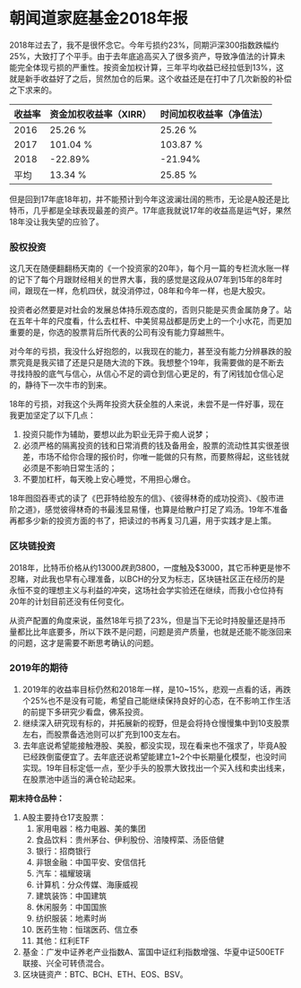 # 朝闻道家庭基金2018年报

2018年过去了，我不是很怀念它。今年亏损约23%，同期沪深300指数跌幅约25%，大致打了个平手。由于去年底追高买入了很多资产，导致净值法的计算未能完全体现亏损的严重性。按资金加权计算，三年平均收益已经拉低到13%，这就是新手收益好了之后，贸然加仓的后果。这个收益还是在打中了几次新股的补偿之下求来的。

| 收益率 | 资金加权收益率（XIRR） | 时间加权收益率（净值法） |
| ------ | ---------------------- | ------------------------ |
| 2016   | 25.26 %                | 25.26 %                  |
| 2017   | 101.04 %               | 103.87 %                 |
| 2018   | -22.89%                | -21.94%                  |
| 平均   | 13.34 %                | 25.85 %                  |

但是回到17年底18年初，并不能预计到今年这波澜壮阔的熊市，无论是A股还是比特币，几乎都是全球表现最差的资产。17年底我就说17年的收益高是运气好，果然18年没让我失望的应验了。

### 股权投资

这几天在随便翻翻杨天南的《一个投资家的20年》，每个月一篇的专栏流水账一样的记下了每个月跟财经相关的世界大事，我的感觉是这段从07年到15年的8年时间，跟现在一样，危机四伏，就没消停过，08年和今年一样，也是大股灾。

投资者必然要是对社会的发展总体持乐观态度的，否则只能是买贵金属防身了。站在五年十年的尺度看，什么去杠杆、中美贸易战都是历史上的一个小水花，而更加重要的是，你选的股票背后所代表的公司有没有能力穿越熊牛。

对今年的亏损，我没什么好抱怨的，以我现在的能力，甚至没有能力分辨暴跌的股票究竟是我买错了还是只是随大流的下跌。我想整个19年，我需要做的是不断去寻找持股的底气与信心，从信心不足的调仓到信心更足的，有了闲钱加仓信心足的，静待下一次牛市的到来。

18年的亏损，对我这个头两年投资大获全胜的人来说，未尝不是一件好事，现在我更加坚定了以下几点：

1. 投资只能作为辅助，要想以此为职业无异于痴人说梦；
2. 必须严格的隔离投资的钱和日常消费的钱及备用金，股票的流动性其实很差很差，市场不给你合理的报价时，你唯一能做的只有熬，而要熬得起，这些钱就必须是不影响日常生活的；
3. 不要加杠杆，每天晚上安心睡觉，不用担心爆仓。

18年囫囵吞枣式的读了《巴菲特给股东的信》、《彼得林奇的成功投资》、《股市进阶之道》，感觉彼得林奇的书最浅显易懂，也算是给散户打足了鸡汤。19年不准备再都多少新的投资方面的书了，把读过的书再复习几遍，用于实践才是上策。

### 区块链投资

2018年，比特币价格从约$13000跌到$3800，一度触及$3000，其它币种更是惨不忍睹，对此我也早有心理准备，以BCH的分叉为标志，区块链社区正在经历的是永恒不变的理想主义与利益的冲突，这场社会学实验还在继续，而我小仓位持有20年的计划目前还没有任何变化。

从资产配置的角度来说，虽然18年亏损了23%，但是当下无论时持股量还是持币量都比比年底要多，所以下跌不是问题，问题是资产质量，也就是还能不能涨回来的问题，这才是需要不断思考确认的问题。


### 2019年的期待

1. 2019年的收益率目标仍然和2018年一样，是10~15%，悲观一点看的话，再跌个25%也不是没有可能，希望自己能继续保持良好的心态，在不影响工作生活的前提下多研究少看盘，佛系投资。
2. 继续深入研究现有标的，并拓展新的视野，但是会将持仓慢慢集中到10支股票左右，而股票备选池则可以扩充到100支左右。
3. 去年底说希望能接触港股、美股，都没实现，现在看来也不强求了，毕竟A股已经跌倒蛮便宜了。去年底还说希望能建立1~2个中长期量化模型，也没时间实现。19年目标定低一点，至少手头的股票大致找出一个买入线和卖出线来，在股票池中适当的满仓轮动起来。


**期末持仓品种：**

1. A股主要持仓17支股票：
   1. 家用电器：格力电器、美的集团
   2. 食品饮料：贵州茅台、伊利股份、涪陵榨菜、汤臣倍健
   3. 银行：招商银行
   4. 非银金融：中国平安、安信信托
   5. 汽车：福耀玻璃
   6. 计算机：分众传媒、海康威视
   7. 建筑装饰：中国建筑
   8. 休闲服务：中国国旅
   9. 纺织服装：地素时尚
   10. 医药生物：恒瑞医药、信立泰
   11. 其他：红利ETF
2. 基金：广发中证养老产业指数A、富国中证红利指数增强、华夏中证500ETF联接、兴全可转债混合。
3. 区块链资产：BTC、BCH、ETH、EOS、BSV。




